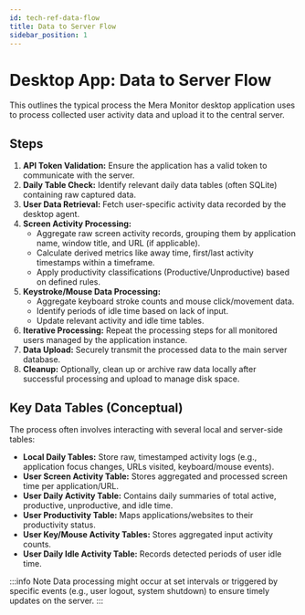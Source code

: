 ```yaml
---
id: tech-ref-data-flow
title: Data to Server Flow
sidebar_position: 1
---
```


# Desktop App: Data to Server Flow

This outlines the typical process the Mera Monitor desktop application uses to process collected user activity data and upload it to the central server.

## Steps

1.  **API Token Validation:** Ensure the application has a valid token to communicate with the server.
2.  **Daily Table Check:** Identify relevant daily data tables (often SQLite) containing raw captured data.
3.  **User Data Retrieval:** Fetch user-specific activity data recorded by the desktop agent.
4.  **Screen Activity Processing:**
    *   Aggregate raw screen activity records, grouping them by application name, window title, and URL (if applicable).
    *   Calculate derived metrics like away time, first/last activity timestamps within a timeframe.
    *   Apply productivity classifications (Productive/Unproductive) based on defined rules.
5.  **Keystroke/Mouse Data Processing:**
    *   Aggregate keyboard stroke counts and mouse click/movement data.
    *   Identify periods of idle time based on lack of input.
    *   Update relevant activity and idle time tables.
6.  **Iterative Processing:** Repeat the processing steps for all monitored users managed by the application instance.
7.  **Data Upload:** Securely transmit the processed data to the main server database.
8.  **Cleanup:** Optionally, clean up or archive raw data locally after successful processing and upload to manage disk space.

## Key Data Tables (Conceptual)

The process often involves interacting with several local and server-side tables:

*   **Local Daily Tables:** Store raw, timestamped activity logs (e.g., application focus changes, URLs visited, keyboard/mouse events).
*   **User Screen Activity Table:** Stores aggregated and processed screen time per application/URL.
*   **User Daily Activity Table:** Contains daily summaries of total active, productive, unproductive, and idle time.
*   **User Productivity Table:** Maps applications/websites to their productivity status.
*   **User Key/Mouse Activity Tables:** Stores aggregated input activity counts.
*   **User Daily Idle Activity Table:** Records detected periods of user idle time.

:::info Note
Data processing might occur at set intervals or triggered by specific events (e.g., user logout, system shutdown) to ensure timely updates on the server.
::: 
